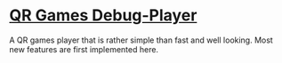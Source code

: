 # [QR Games Debug-Player](http://qrpr.eu/)

A QR games player that is rather simple than fast and well looking.
Most new features are first implemented here.
